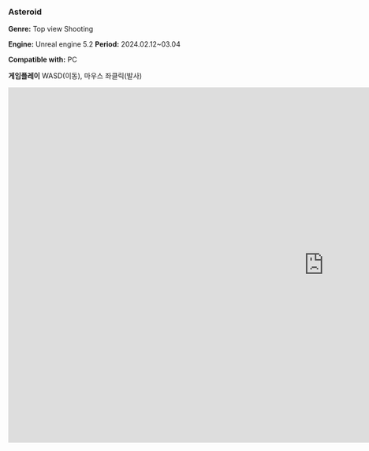 ### Asteroid

**Genre:** Top view Shooting

**Engine:** Unreal engine 5.2
**Period:** 2024.02.12~03.04

**Compatible with:** PC

**게임플레이** WASD(이동), 마우스 좌클릭(발사)

<iframe width="1280" height="720" src="https://www.youtube.com/embed/SIJBopN_VVY" title="Asteroids in Unreal engine 5" frameborder="0" allow="accelerometer; autoplay; clipboard-write; encrypted-media; gyroscope; picture-in-picture; web-share" allowfullscreen></iframe>
